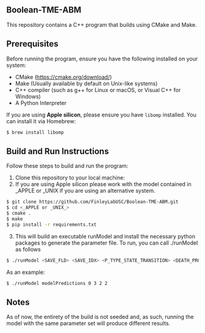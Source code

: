## Boolean-TME-ABM

This repository contains a C++ program that builds using CMake and Make.

## Prerequisites

Before running the program, ensure you have the following installed on your system:

- CMake (https://cmake.org/download/)
- Make (Usually available by default on Unix-like systems)
- C++ compiler (such as g++ for Linux or macOS, or Visual C++ for Windows)
- A Python Interpreter 

If you are using **Apple silicon**, please ensure you have `libomp` installed. You can install it via Homebrew:

```bash
$ brew install libomp
```
## Build and Run Instructions

Follow these steps to build and run the program:

1. Clone this repository to your local machine:
2. If you are using Apple silicon please work with the model contained in _APPLE or _UNIX if you are using an alternative system. 


```bash
$ git clone https://github.com/FinleyLabUSC/Boolean-TME-ABM.git
$ cd <_APPLE or _UNIX_>
$ cmake .
$ make 
$ pip install -r requirements.txt 
```
 
3. This will build an executable runModel and install the necessary python packages to generate the parameter file. To run, you can call ./runModel as follows

```bash
$ ./runModel <SAVE_FLD> <SAVE_IDX> <P_TYPE_STATE_TRANSITION> <DEATH_PROBABILITY_FACTOR> <KILL_PROBABILITY_FACTOR>
```
As an example:
```bash
$ ./runModel modelPredictions 0 3 2 2
```

## Notes
As of now, the entirety of the build is not seeded and, as such, running the model with the same parameter set will produce different results. 